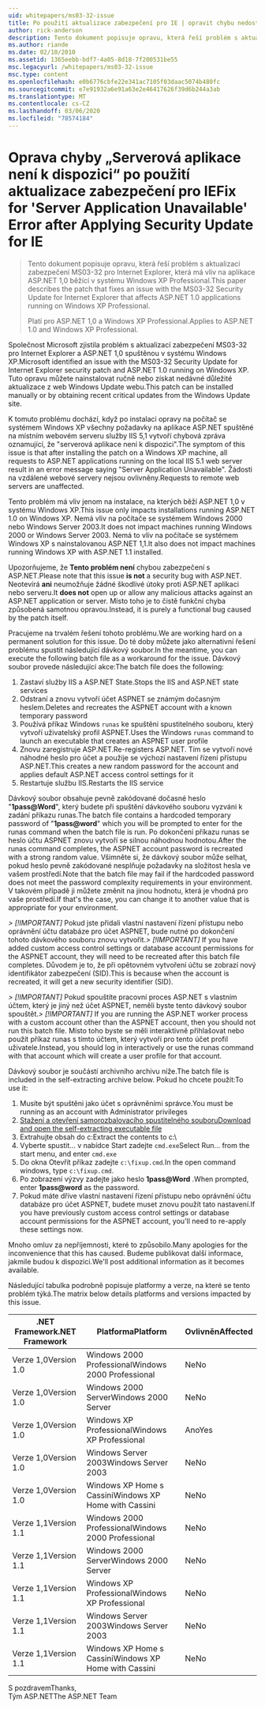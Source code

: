 ```yaml
---
uid: whitepapers/ms03-32-issue
title: Po použití aktualizace zabezpečení pro IE | opravit chybu nedostupná aplikace serveru Microsoft Docs
author: rick-anderson
description: Tento dokument popisuje opravu, která řeší problém s aktualizací zabezpečení MS03-32 pro Internet Explorer, která má vliv na aplikace ASP.NET 1,0 běžící na Wi...
ms.author: riande
ms.date: 02/10/2010
ms.assetid: 1365eebb-bdf7-4a05-8d18-7f200531be55
msc.legacyurl: /whitepapers/ms03-32-issue
msc.type: content
ms.openlocfilehash: e0b6776cbfe22e341ac7105f03daac5074b480fc
ms.sourcegitcommit: e7e91932a6e91a63e2e46417626f39d6b244a3ab
ms.translationtype: MT
ms.contentlocale: cs-CZ
ms.lasthandoff: 03/06/2020
ms.locfileid: "78574184"
---
```

# <a name="fix-for-server-application-unavailable-error-after-applying-security-update-for-ie"></a><span data-ttu-id="8e376-103">Oprava chyby „Serverová aplikace není k dispozici“ po použití aktualizace zabezpečení pro IE</span><span class="sxs-lookup"><span data-stu-id="8e376-103">Fix for 'Server Application Unavailable' Error after Applying Security Update for IE</span></span>

> <span data-ttu-id="8e376-104">Tento dokument popisuje opravu, která řeší problém s aktualizací zabezpečení MS03-32 pro Internet Explorer, která má vliv na aplikace ASP.NET 1,0 běžící v systému Windows XP Professional.</span><span class="sxs-lookup"><span data-stu-id="8e376-104">This paper describes the patch that fixes an issue with the MS03-32 Security Update for Internet Explorer that affects ASP.NET 1.0 applications running on Windows XP Professional.</span></span>
> 
> <span data-ttu-id="8e376-105">Platí pro ASP.NET 1,0 a Windows XP Professional.</span><span class="sxs-lookup"><span data-stu-id="8e376-105">Applies to ASP.NET 1.0 and Windows XP Professional.</span></span>

<span data-ttu-id="8e376-106">Společnost Microsoft zjistila problém s aktualizací zabezpečení MS03-32 pro Internet Explorer a ASP.NET 1,0 spuštěnou v systému Windows XP.</span><span class="sxs-lookup"><span data-stu-id="8e376-106">Microsoft identified an issue with the MS03-32 Security Update for Internet Explorer security patch and ASP.NET 1.0 running on Windows XP.</span></span> <span data-ttu-id="8e376-107">Tuto opravu můžete nainstalovat ručně nebo získat nedávné důležité aktualizace z web Windows Update webu.</span><span class="sxs-lookup"><span data-stu-id="8e376-107">This patch can be installed manually or by obtaining recent critical updates from the Windows Update site.</span></span>

<span data-ttu-id="8e376-108">K tomuto problému dochází, když po instalaci opravy na počítač se systémem Windows XP všechny požadavky na aplikace ASP.NET spuštěné na místním webovém serveru služby IIS 5,1 vytvoří chybová zpráva oznamující, že "serverová aplikace není k dispozici".</span><span class="sxs-lookup"><span data-stu-id="8e376-108">The symptom of this issue is that after installing the patch on a Windows XP machine, all requests to ASP.NET applications running on the local IIS 5.1 web server result in an error message saying "Server Application Unavailable".</span></span> <span data-ttu-id="8e376-109">Žádosti na vzdálené webové servery nejsou ovlivněny.</span><span class="sxs-lookup"><span data-stu-id="8e376-109">Requests to remote web servers are unaffected.</span></span>

<span data-ttu-id="8e376-110">Tento problém má vliv jenom na instalace, na kterých běží ASP.NET 1,0 v systému Windows XP.</span><span class="sxs-lookup"><span data-stu-id="8e376-110">This issue only impacts installations running ASP.NET 1.0 on Windows XP.</span></span> <span data-ttu-id="8e376-111">Nemá vliv na počítače se systémem Windows 2000 nebo Windows Server 2003.</span><span class="sxs-lookup"><span data-stu-id="8e376-111">It does not impact machines running Windows 2000 or Windows Server 2003.</span></span> <span data-ttu-id="8e376-112">Nemá to vliv na počítače se systémem Windows XP s nainstalovanou ASP.NET 1,1.</span><span class="sxs-lookup"><span data-stu-id="8e376-112">It also does not impact machines running Windows XP with ASP.NET 1.1 installed.</span></span>

<span data-ttu-id="8e376-113">Upozorňujeme, že **Tento problém není** chybou zabezpečení s ASP.NET.</span><span class="sxs-lookup"><span data-stu-id="8e376-113">Please note that this issue **is not** a security bug with ASP.NET.</span></span> <span data-ttu-id="8e376-114">Neotevírá **ani** neumožňuje žádné škodlivé útoky proti ASP.NET aplikaci nebo serveru.</span><span class="sxs-lookup"><span data-stu-id="8e376-114">It **does not** open up or allow any malicious attacks against an ASP.NET application or server.</span></span> <span data-ttu-id="8e376-115">Místo toho je to čistě funkční chyba způsobená samotnou opravou.</span><span class="sxs-lookup"><span data-stu-id="8e376-115">Instead, it is purely a functional bug caused by the patch itself.</span></span>

<span data-ttu-id="8e376-116">Pracujeme na trvalém řešení tohoto problému.</span><span class="sxs-lookup"><span data-stu-id="8e376-116">We are working hard on a permanent solution for this issue.</span></span> <span data-ttu-id="8e376-117">Do té doby můžete jako alternativní řešení problému spustit následující dávkový soubor.</span><span class="sxs-lookup"><span data-stu-id="8e376-117">In the meantime, you can execute the following batch file as a workaround for the issue.</span></span> <span data-ttu-id="8e376-118">Dávkový soubor provede následující akce:</span><span class="sxs-lookup"><span data-stu-id="8e376-118">The batch file does the following:</span></span>

1. <span data-ttu-id="8e376-119">Zastaví služby IIS a ASP.NET State.</span><span class="sxs-lookup"><span data-stu-id="8e376-119">Stops the IIS and ASP.NET state services</span></span>
2. <span data-ttu-id="8e376-120">Odstraní a znovu vytvoří účet ASPNET se známým dočasným heslem.</span><span class="sxs-lookup"><span data-stu-id="8e376-120">Deletes and recreates the ASPNET account with a known temporary password</span></span>
3. <span data-ttu-id="8e376-121">Používá příkaz Windows `runas` ke spuštění spustitelného souboru, který vytvoří uživatelský profil ASPNET.</span><span class="sxs-lookup"><span data-stu-id="8e376-121">Uses the Windows `runas` command to launch an executable that creates an ASPNET user profile</span></span>
4. <span data-ttu-id="8e376-122">Znovu zaregistruje ASP.NET.</span><span class="sxs-lookup"><span data-stu-id="8e376-122">Re-registers ASP.NET.</span></span> <span data-ttu-id="8e376-123">Tím se vytvoří nové náhodné heslo pro účet a použije se výchozí nastavení řízení přístupu ASP.NET.</span><span class="sxs-lookup"><span data-stu-id="8e376-123">This creates a new random password for the account and applies default ASP.NET access control settings for it</span></span>
5. <span data-ttu-id="8e376-124">Restartuje službu IIS.</span><span class="sxs-lookup"><span data-stu-id="8e376-124">Restarts the IIS service</span></span>

<span data-ttu-id="8e376-125">Dávkový soubor obsahuje pevně zakódované dočasné heslo "<strong>1pass\@Word</strong>", který budete při spuštění dávkového souboru vyzváni k zadání příkazu runas.</span><span class="sxs-lookup"><span data-stu-id="8e376-125">The batch file contains a hardcoded temporary password of "<strong>1pass\@word</strong>" which you will be prompted to enter for the runas command when the batch file is run.</span></span> <span data-ttu-id="8e376-126">Po dokončení příkazu runas se heslo účtu ASPNET znovu vytvoří se silnou náhodnou hodnotou.</span><span class="sxs-lookup"><span data-stu-id="8e376-126">After the runas command completes, the ASPNET account password is recreated with a strong random value.</span></span> <span data-ttu-id="8e376-127">Všimněte si, že dávkový soubor může selhat, pokud heslo pevně zakódované nesplňuje požadavky na složitost hesla ve vašem prostředí.</span><span class="sxs-lookup"><span data-stu-id="8e376-127">Note that the batch file may fail if the hardcoded password does not meet the password complexity requirements in your environment.</span></span> <span data-ttu-id="8e376-128">V takovém případě ji můžete změnit na jinou hodnotu, která je vhodná pro vaše prostředí.</span><span class="sxs-lookup"><span data-stu-id="8e376-128">If that's the case, you can change it to another value that is appropriate for your environment.</span></span>

<span data-ttu-id="8e376-129">*> [!IMPORTANT]* Pokud jste přidali vlastní nastavení řízení přístupu nebo oprávnění účtu databáze pro účet ASPNET, bude nutné po dokončení tohoto dávkového souboru znovu vytvořit.</span><span class="sxs-lookup"><span data-stu-id="8e376-129">*> [!IMPORTANT]* If you have added custom access control settings or database account permissions for the ASPNET account, they will need to be recreated after this batch file completes.</span></span> <span data-ttu-id="8e376-130">Důvodem je to, že při opětovném vytvoření účtu se zobrazí nový identifikátor zabezpečení (SID).</span><span class="sxs-lookup"><span data-stu-id="8e376-130">This is because when the account is recreated, it will get a new security identifier (SID).</span></span>

<span data-ttu-id="8e376-131">*> [!IMPORTANT]* Pokud spouštíte pracovní proces ASP.NET s vlastním účtem, který je jiný než účet ASPNET, neměli byste tento dávkový soubor spouštět.</span><span class="sxs-lookup"><span data-stu-id="8e376-131">*> [!IMPORTANT]* If you are running the ASP.NET worker process with a custom account other than the ASPNET account, then you should not run this batch file.</span></span> <span data-ttu-id="8e376-132">Místo toho byste se měli interaktivně přihlašovat nebo použít příkaz runas s tímto účtem, který vytvoří pro tento účet profil uživatele.</span><span class="sxs-lookup"><span data-stu-id="8e376-132">Instead, you should log in interactively or use the runas command with that account which will create a user profile for that account.</span></span>

<span data-ttu-id="8e376-133">Dávkový soubor je součástí archivního archivu níže.</span><span class="sxs-lookup"><span data-stu-id="8e376-133">The batch file is included in the self-extracting archive below.</span></span> <span data-ttu-id="8e376-134">Pokud ho chcete použít:</span><span class="sxs-lookup"><span data-stu-id="8e376-134">To use it:</span></span>

1. <span data-ttu-id="8e376-135">Musíte být spuštěni jako účet s oprávněními správce.</span><span class="sxs-lookup"><span data-stu-id="8e376-135">You must be running as an account with Administrator privileges</span></span>
2. [<span data-ttu-id="8e376-136">Stažení a otevření samorozbalovacího spustitelného souboru</span><span class="sxs-lookup"><span data-stu-id="8e376-136">Download and open the self-extracting executable file</span></span>](ms03-32-issue/_static/fixup1.exe)
3. <span data-ttu-id="8e376-137">Extrahujte obsah do c:</span><span class="sxs-lookup"><span data-stu-id="8e376-137">Extract the contents to c:</span></span>\
4. <span data-ttu-id="8e376-138">Vyberte spustit... v nabídce Start zadejte `cmd.exe`</span><span class="sxs-lookup"><span data-stu-id="8e376-138">Select Run... from the start menu, and enter `cmd.exe`</span></span>
5. <span data-ttu-id="8e376-139">Do okna Otevřít příkaz zadejte `c:\fixup.cmd`.</span><span class="sxs-lookup"><span data-stu-id="8e376-139">In the open command windows, type `c:\fixup.cmd`.</span></span>
6. <span data-ttu-id="8e376-140">Po zobrazení výzvy zadejte jako heslo <strong>1pass\@Word</strong> .</span><span class="sxs-lookup"><span data-stu-id="8e376-140">When prompted, enter <strong>1pass\@word</strong> as the password.</span></span>
7. <span data-ttu-id="8e376-141">Pokud máte dříve vlastní nastavení řízení přístupu nebo oprávnění účtu databáze pro účet ASPNET, budete muset znovu použít tato nastavení.</span><span class="sxs-lookup"><span data-stu-id="8e376-141">If you have previously custom access control settings or database account permissions for the ASPNET account, you'll need to re-apply these settings now.</span></span>

<span data-ttu-id="8e376-142">Mnoho omluv za nepříjemnosti, které to způsobilo.</span><span class="sxs-lookup"><span data-stu-id="8e376-142">Many apologies for the inconvenience that this has caused.</span></span> <span data-ttu-id="8e376-143">Budeme publikovat další informace, jakmile budou k dispozici.</span><span class="sxs-lookup"><span data-stu-id="8e376-143">We'll post additional information as it becomes available.</span></span>

<span data-ttu-id="8e376-144">Následující tabulka podrobně popisuje platformy a verze, na které se tento problém týká.</span><span class="sxs-lookup"><span data-stu-id="8e376-144">The matrix below details platforms and versions impacted by this issue.</span></span>

| <span data-ttu-id="8e376-145">.NET Framework</span><span class="sxs-lookup"><span data-stu-id="8e376-145">.NET Framework</span></span> | <span data-ttu-id="8e376-146">Platforma</span><span class="sxs-lookup"><span data-stu-id="8e376-146">Platform</span></span> | <span data-ttu-id="8e376-147">Ovlivněn</span><span class="sxs-lookup"><span data-stu-id="8e376-147">Affected</span></span> |
| --- | --- | --- |
| <span data-ttu-id="8e376-148">Verze 1,0</span><span class="sxs-lookup"><span data-stu-id="8e376-148">Version 1.0</span></span> | <span data-ttu-id="8e376-149">Windows 2000 Professional</span><span class="sxs-lookup"><span data-stu-id="8e376-149">Windows 2000 Professional</span></span> | <span data-ttu-id="8e376-150">Ne</span><span class="sxs-lookup"><span data-stu-id="8e376-150">No</span></span> |
| <span data-ttu-id="8e376-151">Verze 1,0</span><span class="sxs-lookup"><span data-stu-id="8e376-151">Version 1.0</span></span> | <span data-ttu-id="8e376-152">Windows 2000 Server</span><span class="sxs-lookup"><span data-stu-id="8e376-152">Windows 2000 Server</span></span> | <span data-ttu-id="8e376-153">Ne</span><span class="sxs-lookup"><span data-stu-id="8e376-153">No</span></span> |
| <span data-ttu-id="8e376-154">Verze 1,0</span><span class="sxs-lookup"><span data-stu-id="8e376-154">Version 1.0</span></span> | <span data-ttu-id="8e376-155">Windows XP Professional</span><span class="sxs-lookup"><span data-stu-id="8e376-155">Windows XP Professional</span></span> | <span data-ttu-id="8e376-156">Ano</span><span class="sxs-lookup"><span data-stu-id="8e376-156">Yes</span></span> |
| <span data-ttu-id="8e376-157">Verze 1,0</span><span class="sxs-lookup"><span data-stu-id="8e376-157">Version 1.0</span></span> | <span data-ttu-id="8e376-158">Windows Server 2003</span><span class="sxs-lookup"><span data-stu-id="8e376-158">Windows Server 2003</span></span> | <span data-ttu-id="8e376-159">Ne</span><span class="sxs-lookup"><span data-stu-id="8e376-159">No</span></span> |
| <span data-ttu-id="8e376-160">Verze 1,0</span><span class="sxs-lookup"><span data-stu-id="8e376-160">Version 1.0</span></span> | <span data-ttu-id="8e376-161">Windows XP Home s Cassini</span><span class="sxs-lookup"><span data-stu-id="8e376-161">Windows XP Home with Cassini</span></span> | <span data-ttu-id="8e376-162">Ne</span><span class="sxs-lookup"><span data-stu-id="8e376-162">No</span></span> |
| <span data-ttu-id="8e376-163">Verze 1,1</span><span class="sxs-lookup"><span data-stu-id="8e376-163">Version 1.1</span></span> | <span data-ttu-id="8e376-164">Windows 2000 Professional</span><span class="sxs-lookup"><span data-stu-id="8e376-164">Windows 2000 Professional</span></span> | <span data-ttu-id="8e376-165">Ne</span><span class="sxs-lookup"><span data-stu-id="8e376-165">No</span></span> |
| <span data-ttu-id="8e376-166">Verze 1,1</span><span class="sxs-lookup"><span data-stu-id="8e376-166">Version 1.1</span></span> | <span data-ttu-id="8e376-167">Windows 2000 Server</span><span class="sxs-lookup"><span data-stu-id="8e376-167">Windows 2000 Server</span></span> | <span data-ttu-id="8e376-168">Ne</span><span class="sxs-lookup"><span data-stu-id="8e376-168">No</span></span> |
| <span data-ttu-id="8e376-169">Verze 1,1</span><span class="sxs-lookup"><span data-stu-id="8e376-169">Version 1.1</span></span> | <span data-ttu-id="8e376-170">Windows XP Professional</span><span class="sxs-lookup"><span data-stu-id="8e376-170">Windows XP Professional</span></span> | <span data-ttu-id="8e376-171">Ne</span><span class="sxs-lookup"><span data-stu-id="8e376-171">No</span></span> |
| <span data-ttu-id="8e376-172">Verze 1,1</span><span class="sxs-lookup"><span data-stu-id="8e376-172">Version 1.1</span></span> | <span data-ttu-id="8e376-173">Windows Server 2003</span><span class="sxs-lookup"><span data-stu-id="8e376-173">Windows Server 2003</span></span> | <span data-ttu-id="8e376-174">Ne</span><span class="sxs-lookup"><span data-stu-id="8e376-174">No</span></span> |
| <span data-ttu-id="8e376-175">Verze 1,1</span><span class="sxs-lookup"><span data-stu-id="8e376-175">Version 1.1</span></span> | <span data-ttu-id="8e376-176">Windows XP Home s Cassini</span><span class="sxs-lookup"><span data-stu-id="8e376-176">Windows XP Home with Cassini</span></span> | <span data-ttu-id="8e376-177">Ne</span><span class="sxs-lookup"><span data-stu-id="8e376-177">No</span></span> |

<span data-ttu-id="8e376-178">S pozdravem</span><span class="sxs-lookup"><span data-stu-id="8e376-178">Thanks,</span></span>   
 <span data-ttu-id="8e376-179">Tým ASP.NET</span><span class="sxs-lookup"><span data-stu-id="8e376-179">The ASP.NET Team</span></span>
